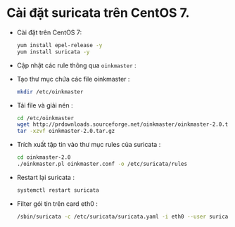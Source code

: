 # Cài đặt suricata trên CentOS 7.

- Cài đặt trên CentOS 7:

    ```sh
    yum install epel-release -y
    yum install suricata -y
    ```

- Cập nhật các rule thông qua `oinkmaster` :

- Tạo thư mục chứa các file oinkmaster :

    ```sh
    mkdir /etc/oinkmaster
    ```

- Tải file và giải nén :

    ```sh
    cd /etc/oinkmaster
    wget http://prdownloads.sourceforge.net/oinkmaster/oinkmaster-2.0.tar.gz
    tar -xzvf oinkmaster-2.0.tar.gz
    ```

- Trích xuất tập tin vào thư mục rules của suricata :

    ```sh
    cd oinkmaster-2.0
    ./oinkmaster.pl oinkmaster.conf -o /etc/suricata/rules
    ```

- Restart lại suricata :

    ```sh
    systemctl restart suricata
    ```

- Filter gói tin trên card eth0 :

    ```sh
    /sbin/suricata -c /etc/suricata/suricata.yaml -i eth0 --user suricata
    ```